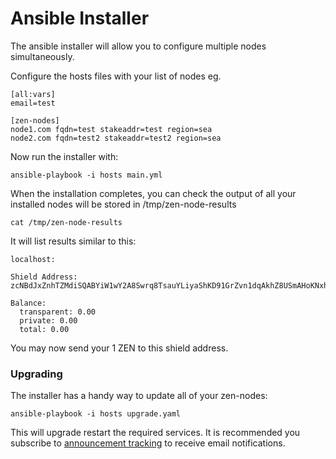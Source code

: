 # Ansible Installer

The ansible installer will allow you to configure multiple nodes simultaneously.

Configure the hosts files with your list of nodes eg.

```
[all:vars]
email=test

[zen-nodes]
node1.com fqdn=test stakeaddr=test region=sea
node2.com fqdn=test2 stakeaddr=test2 region=sea
```

Now run the installer with:

```
ansible-playbook -i hosts main.yml
```

When the installation completes, you can check the output of all your
installed nodes will be stored in /tmp/zen-node-results

```
cat /tmp/zen-node-results
```

It will list results similar to this:

```
localhost:

Shield Address:
zcNBdJxZnhTZMdiSQABYiW1wY2A8Swrq8TsauYLiyaShKD91GrZvn1dqAkhZ8USmAHoKNxhokeoYJZwJAtKjyeWN4BMNM6v

Balance:
  transparent: 0.00
  private: 0.00
  total: 0.00
```

You may now send your 1 ZEN to this shield address.

### Upgrading

The installer has a handy way to update all of your zen-nodes:

```
ansible-playbook -i hosts upgrade.yaml
```

This will upgrade restart the required services. It is recommended you subscribe to
[announcement tracking](https://github.com/WhenLamboMoon/docker-zen-node/issues/28) to receive email notifications.
